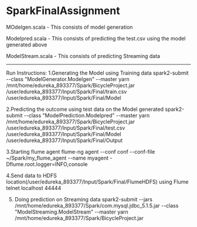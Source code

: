 # SparkFinalAssignment

MOdelgen.scala - This consists of model generation

Modelpred.scala - This consists of predicting the test.csv using the model generated above

ModelStream.scala - This consists of predicting Streaming data

*********************************************************************************************************************************************************************
Run Instructions:
1.Generating the Model using Training data
spark2-submit --class "ModelGenerator.Modelgen" --master yarn /mnt/home/edureka_893377/Spark/BicycleProject.jar /user/edureka_893377/Input/Spark/Final/train.csv /user/edureka_893377/Input/Spark/Final/Model

2.Predicting the outcome using test data on the Model generated
spark2-submit --class "ModelPrediction.Modelpred" --master yarn /mnt/home/edureka_893377/Spark/BicycleProject.jar /user/edureka_893377/Input/Spark/Final/test.csv /user/edureka_893377/Input/Spark/Final/Model /user/edureka_893377/Input/Spark/Final/Output

3.Starting flume agent
flume-ng agent --conf conf --conf-file ~/Spark/my_flume_agent --name myagent -Dflume.root.logger=INFO,console

4.Send data to HDFS location(/user/edureka_893377/Input/Spark/Final/FlumeHDFS) using Flume
telnet localhost 44444

5. Doing prediction on Streaming data
spark2-submit  --jars /mnt/home/edureka_893377/Spark/com.mysql.jdbc_5.1.5.jar --class "ModelStreaming.ModelStream" --master yarn /mnt/home/edureka_893377/Spark/BicycleProject.jar
